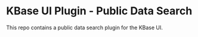 # KBase UI Plugin - Public Data Search

This repo contains a public data search plugin for the KBase UI.